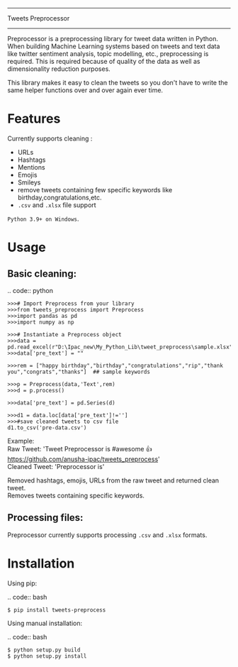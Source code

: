 *****
Tweets Preprocessor
*****


Preprocessor is a preprocessing library for tweet data written in
Python. When building Machine Learning systems based on tweets and text data like twitter sentiment analysis, topic modelling, etc.,
preprocessing is required. This is required because of quality of the data as well as dimensionality reduction purposes. 

This library makes it easy to clean the tweets so you don't have to write the same helper functions over and over again ever time.

Features
========

Currently supports cleaning :

-  URLs
-  Hashtags
-  Mentions
-  Emojis
-  Smileys
-  remove tweets containing few specific keywords like birthday,congratulations,etc.
-  ``.csv`` and ``.xlsx`` file support

``Python 3.9+ on Windows``. 

Usage
=====

Basic cleaning:
---------------

.. code:: python
    
    >>># Import Preprocess from your library
    >>>from tweets_preprocess import Preprocess
    >>>import pandas as pd
    >>>import numpy as np

    >>># Instantiate a Preprocess object
    >>>data = pd.read_excel(r"D:\Ipac_new\My_Python_Lib\tweet_preprocess\sample.xlsx")
    >>>data['pre_text'] = ""
    
    >>>rem = ["happy birthday","birthday","congratulations","rip","thank you","congrats","thanks"]  ## sample keywords
    
    >>>p = Preprocess(data,'Text',rem)
    >>>d = p.process()

    >>>data['pre_text'] = pd.Series(d)

    >>>d1 = data.loc[data['pre_text']!='']
    >>>#save cleaned tweets to csv file
    d1.to_csv('pre-data.csv')
    
    
 Example:   
 Raw Tweet: 'Tweet Preprocessor is #awesome 👍 https://github.com/anusha-ipac/tweets_preprocess'   
 Cleaned Tweet: 'Preprocessor is'   
 
 Removed hashtags, emojis, URLs from the raw tweet and returned clean tweet.   
 Removes tweets containing specific keywords.

Processing files:
-----------------

Preprocessor currently supports processing ``.csv`` and ``.xlsx``
formats. 

Installation
============

Using pip:

.. code:: bash

    $ pip install tweets-preprocess


Using manual installation:

.. code:: bash

    $ python setup.py build
    $ python setup.py install

